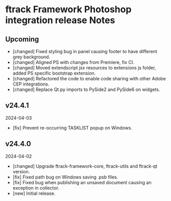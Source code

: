 # ftrack Framework Photoshop integration release Notes

## Upcoming

* [changed] Fixed styling bug in panel causing footer to have different grey background.
* [changed] Aligned PS with changes from Premiere, fix CI.
* [changed] Moved extendscript jsx resources to extensions js folder, added PS specific bootstrap extension.
* [changed] Refactored the code to enable code sharing with other Adobe CEP integrations.
* [changed] Replace Qt.py imports to PySide2 and PySide6 on widgets.

## v24.4.1
2024-04-03

* [fix] Prevent re-occurring TASKLIST popup on Windows.

## v24.4.0
2024-04-02

* [changed] Upgrade ftrack-framework-core, ftrack-utils and ftrack-qt version.
* [fix] Fixed path bug on Windows saving .psb files.
* [fix] Fixed bug when publishing an unsaved document causing an exception in collector.
* [new] Initial release.

